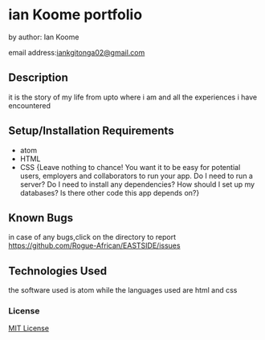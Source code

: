 # ian Koome portfolio

by author: Ian Koome

email address:iankgitonga02@gmail.com


## Description
it is the story of my life from upto where i am and all the experiences i have encountered

## Setup/Installation Requirements
* atom
* HTML
* CSS
{Leave nothing to chance! You want it to be easy for potential users, employers and collaborators to run your app. Do I need to run a server? Do I need to install any dependencies? How should I set up my databases? Is there other code this app depends on?}
## Known Bugs
in case of any bugs,click on the directory to report
https://github.com/Rogue-African/EASTSIDE/issues
## Technologies Used
the software used is atom while the languages used are html and css

### License
[MIT License](License.txt)
